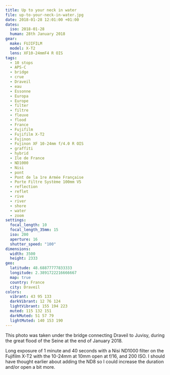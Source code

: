 ```yaml
---
title: Up to your neck in water
file: up-to-your-neck-in-water.jpg
date: 2018-01-28 12:01:00 +01:00
dates:
  iso: 2018-01-28
  human: 28th January 2018
gear:
  make: FUJIFILM
  model: X-T2
  lens: XF10-24mmF4 R OIS
tags:
  - 10 stops
  - APS-C
  - bridge
  - crue
  - Draveil
  - eau
  - Essonne
  - Europa
  - Europe
  - filter
  - filtre
  - fleuve
  - flood
  - France
  - Fujifilm
  - Fujifilm X-T2
  - Fujinon
  - Fujinon XF 10-24mm f/4.0 R OIS
  - graffiti
  - hybrid
  - Ile de France
  - ND1000
  - Nisi
  - pont
  - Pont de la 1re Armée Française
  - Porte Filtre Système 100mm V5
  - reflection
  - reflet
  - rive
  - river
  - shore
  - water
  - zoom
settings:
  focal_length: 10
  focal_length_35mm: 15
  iso: 200
  aperture: 16
  shutter_speed: "100"
dimensions:
  width: 3500
  height: 2333
geo:
  latitude: 48.68877777833333
  longitude: 2.3891722216666667
  map: true
  country: France
  city: Draveil
colors:
  vibrant: 43 95 133
  darkVibrant: 12 76 124
  lightVibrant: 155 194 223
  muted: 115 132 151
  darkMuted: 51 57 79
  lightMuted: 140 153 190
---
```


This photo was taken under the bridge connecting Draveil to Juvisy, during the great flood of the Seine at the end of January 2018.

Long exposure of 1 minute and 40 seconds with a Nisi ND1000 filter on the Fujifilm X-T2 with the 10-24mm at 10mm open at f/16, and 200 ISO. I should have thought earlier about adding the ND8 so I could increase the duration and/or open a bit more.

